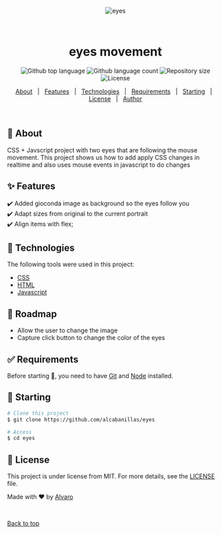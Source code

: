 <div align="center" id="top"> 
  <img src="./.github/app.gif" alt="eyes" />

&#xa0;

  <!-- <a href="https://eyes.netlify.app">Demo</a> -->
</div>

<h1 align="center">eyes movement</h1>

<p align="center">
  <img alt="Github top language" src="https://img.shields.io/github/languages/top/alcabanillas/eyes?color=56BEB8">

  <img alt="Github language count" src="https://img.shields.io/github/languages/count/alcabanillas/eyes?color=56BEB8">

  <img alt="Repository size" src="https://img.shields.io/github/repo-size/alcabanillas/eyes?color=56BEB8">

  <img alt="License" src="https://img.shields.io/github/license/alcabanillas/eyes?color=56BEB8">

  <!-- <img alt="Github issues" src="https://img.shields.io/github/issues/alcabanillas/eyes?color=56BEB8" /> -->

  <!-- <img alt="Github forks" src="https://img.shields.io/github/forks/alcabanillas/eyes?color=56BEB8" /> -->

  <!-- <img alt="Github stars" src="https://img.shields.io/github/stars/alcabanillas/eyes?color=56BEB8" /> -->
</p>

<!-- Status -->

<!-- <h4 align="center">
	🚧  eyes 🚀 Under construction...  🚧
</h4>

<hr> -->

<p align="center">
  <a href="#dart-about">About</a> &#xa0; | &#xa0; 
  <a href="#sparkles-features">Features</a> &#xa0; | &#xa0;
  <a href="#rocket-technologies">Technologies</a> &#xa0; | &#xa0;
  <a href="#white_check_mark-requirements">Requirements</a> &#xa0; | &#xa0;
  <a href="#checkered_flag-starting">Starting</a> &#xa0; | &#xa0;
  <a href="#memo-license">License</a> &#xa0; | &#xa0;
  <a href="https://github.com/alcabanillas" target="_blank">Author</a>
</p>

<br>

## :dart: About

CSS + Javscript project with two eyes that are following the mouse movement. This project shows us how to add apply CSS changes in realtime and also uses mouse events in javascript to do changes

## :sparkles: Features

:heavy_check_mark: Added gioconda image as background so the eyes follow you\
:heavy_check_mark: Adapt sizes from original to the current portrait\
:heavy_check_mark: Align items with flex;

## :rocket: Technologies

The following tools were used in this project:

- [CSS](https://developer.mozilla.org/docs/Web/CSS)
- [HTML](https://html.com/)
- [Javascript](https://javascript.com/)

## :construction_worker: Roadmap

<ul>
<li>Allow the user to change the image
<li>Capture click button to change the color of the eyes
</ul>


## :white_check_mark: Requirements

Before starting :checkered_flag:, you need to have [Git](https://git-scm.com) and [Node](https://nodejs.org/en/) installed.

## :checkered_flag: Starting

```bash
# Clone this project
$ git clone https://github.com/alcabanillas/eyes

# Access
$ cd eyes
```

## :memo: License

This project is under license from MIT. For more details, see the [LICENSE](LICENSE.md) file.

Made with :heart: by <a href="https://github.com/alcabanillas" target="_blank">Alvaro</a>

&#xa0;

<a href="#top">Back to top</a>
